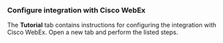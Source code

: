 ### Configure integration with Cisco WebEx

The **Tutorial** tab contains instructions for configuring the integration with Cisco WebEx. Open a new tab and perform the listed steps.
